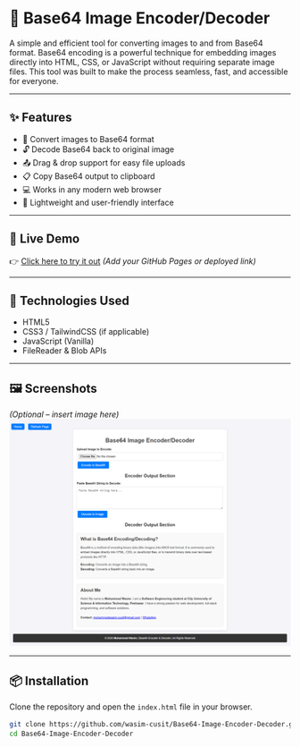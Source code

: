 # 📸 Base64 Image Encoder/Decoder

A simple and efficient tool for converting images to and from Base64 format. Base64 encoding is a powerful technique for embedding images directly into HTML, CSS, or JavaScript without requiring separate image files. This tool was built to make the process seamless, fast, and accessible for everyone.

---

## ✨ Features

- 🔁 Convert images to Base64 format
- 🔓 Decode Base64 back to original image
- 📤 Drag & drop support for easy file uploads
- 📋 Copy Base64 output to clipboard
- 💻 Works in any modern web browser
- 🧩 Lightweight and user-friendly interface

---

## 🚀 Live Demo

👉 [Click here to try it out](https://wasim-cusit.github.io/MR_flashcard/) *(Add your GitHub Pages or deployed link)*

---

## 🔧 Technologies Used

- HTML5
- CSS3 / TailwindCSS (if applicable)
- JavaScript (Vanilla)
- FileReader & Blob APIs

---

## 🖼️ Screenshots

*(Optional – insert image here)*  
![Screenshot](./screenshot.png)

---

## 📦 Installation

Clone the repository and open the `index.html` file in your browser.

```bash
git clone https://github.com/wasim-cusit/Base64-Image-Encoder-Decoder.git
cd Base64-Image-Encoder-Decoder

